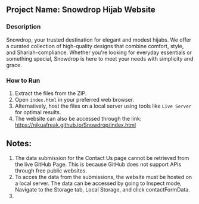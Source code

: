 ## Project Name: Snowdrop Hijab Website

### Description
Snowdrop, your trusted destination for elegant and modest hijabs. We offer a curated collection of high-quality designs that combine comfort, style, and Shariah-compliance. Whether you're looking for everyday essentials or something special, Snowdrop is here to meet your needs with simplicity and grace.

### How to Run
1. Extract the files from the ZIP.
2. Open `index.html` in your preferred web browser.
3. Alternatively, host the files on a local server using tools like `Live Server` for optimal results.
4. The website can also be accessed through the link: https://nikuafreak.github.io/Snowdrop/index.html

## Notes:
1. The data submission for the Contact Us page cannot be retrieved from the live GitHub Page. This is because GitHub does not support APIs through free public websites.
2. To acces the data from the submissions, the website must be hosted on a local server. The data can be accessed by going to Inspect mode, Navigate to the Storage tab, Local Storage, and click contactFormData.
3. 
